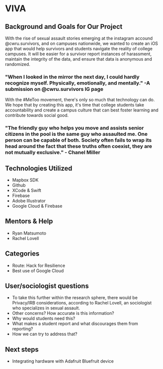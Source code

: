 # VIVA

## Background and Goals for Our Project
With the rise of sexual assault stories emerging at the instagram accound @cwru.survivors, and on campuses nationwide, we wanted to create an iOS app that would help survivors and students navigate the reality of college campuses. It will be easier for a survivor report instances of harassment, maintain the integrity of the data, and ensure that data is anonymous and randomized.

### "When I looked in the mirror the next day, I could hardly recognize myself. Physically, emotionally, and mentally." -A submission on @cwru.survivors IG page

With the #MeToo movement, there's only so much that technology can do. We hope that by creating this app, it's time that college students take accountability and create a campus culture that can best foster learning and contribute towards social good.

### "The friendly guy who helps you move and assists senior citizens in the pool is the same guy who assaulted me. One person can be capable of both. Society often fails to wrap its head around the fact that these truths often coexist, they are not mutually exclusive." - Chanel Miller

## Technologies Utilized
- Mapbox SDK
- Github
- XCode & Swift
- Firebase
- Adobe Illustrator
- Google Cloud & Firebase

## Mentors & Help
- Ryan Matsumoto
- Rachel Lovell

## Categories
- Route: Hack for Resilience
- Best use of Google Cloud

## User/sociologist questions
- To take this further within the research sphere, there would be Privacy/IRB considerations, according to Rachel Lovell, an sociologist who specializes in sexual assault.
- Other concerns? How accurate is this information?
- Why would students need this?
- What makes a student report and what discourages them from reporting?
- How we can try to address that?

## Next steps
- Integrating hardware with Adafruit Bluefruit device
